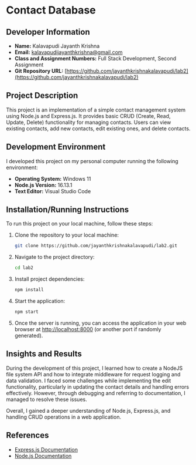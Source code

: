 # Contact Database

## Developer Information

- **Name:** Kalavapudi Jayanth Krishna
- **Email:** kalavapudijayanthkrishna@gmail.com
- **Class and Assignment Numbers:** Full Stack Development, Second Assignment
- **Git Repository URL:** [https://github.com/jayanthkrishnakalavapudi/lab2](https://github.com/jayanthkrishnakalavapudi/lab2)

## Project Description

This project is an implementation of a simple contact management system using Node.js and Express.js. It provides basic CRUD (Create, Read, Update, Delete) functionality for managing contacts. Users can view existing contacts, add new contacts, edit existing ones, and delete contacts.

## Development Environment

I developed this project on my personal computer running the following environment:

- **Operating System:** Windows 11
- **Node.js Version:** 16.13.1
- **Text Editor:** Visual Studio Code

## Installation/Running Instructions

To run this project on your local machine, follow these steps:

1. Clone the repository to your local machine:
    ```bash
    git clone https://github.com/jayanthkrishnakalavapudi/lab2.git
    ```
2. Navigate to the project directory:
    ```bash
    cd lab2
    ```
3. Install project dependencies:
    ```bash
    npm install
    ```
4. Start the application:
    ```bash
    npm start
    ```
5. Once the server is running, you can access the application in your web browser at [http://localhost:8000](http://localhost:8000) (or another port if randomly generated).

## Insights and Results

During the development of this project, I learned how to create a NodeJS file system API and how to integrate middleware for request logging and data validation. I faced some challenges while implementing the edit functionality, particularly in updating the contact details and handling errors effectively. However, through debugging and referring to documentation, I managed to resolve these issues.

Overall, I gained a deeper understanding of Node.js, Express.js, and handling CRUD operations in a web application.

## References

- [Express.js Documentation](https://expressjs.com/)
- [Node.js Documentation](https://nodejs.org/)
